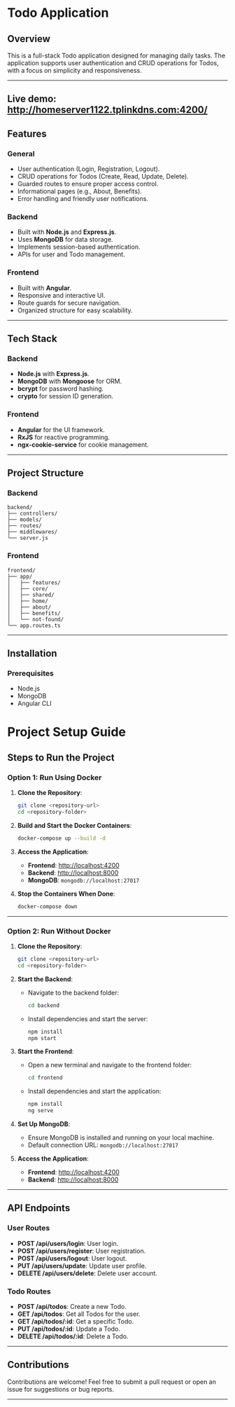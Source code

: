 
# Todo Application

## Overview
This is a full-stack Todo application designed for managing daily tasks. The application supports user authentication and CRUD operations for Todos, with a focus on simplicity and responsiveness.

---
## Live demo: http://homeserver1122.tplinkdns.com:4200/

## Features
### General
- User authentication (Login, Registration, Logout).
- CRUD operations for Todos (Create, Read, Update, Delete).
- Guarded routes to ensure proper access control.
- Informational pages (e.g., About, Benefits).
- Error handling and friendly user notifications.

### Backend
- Built with **Node.js** and **Express.js**.
- Uses **MongoDB** for data storage.
- Implements session-based authentication.
- APIs for user and Todo management.

### Frontend
- Built with **Angular**.
- Responsive and interactive UI.
- Route guards for secure navigation.
- Organized structure for easy scalability.

---

## Tech Stack
### Backend
- **Node.js** with **Express.js**.
- **MongoDB** with **Mongoose** for ORM.
- **bcrypt** for password hashing.
- **crypto** for session ID generation.

### Frontend
- **Angular** for the UI framework.
- **RxJS** for reactive programming.
- **ngx-cookie-service** for cookie management.

---

## Project Structure
### Backend
```
backend/
├── controllers/
├── models/
├── routes/
├── middlewares/
└── server.js
```

### Frontend
```
frontend/
├── app/
│   ├── features/
│   ├── core/
│   ├── shared/
│   ├── home/
│   ├── about/
│   ├── benefits/
│   └── not-found/
└── app.routes.ts
```

---

## Installation
### Prerequisites
- Node.js
- MongoDB
- Angular CLI



# Project Setup Guide

## Steps to Run the Project

### Option 1: Run Using Docker

1. **Clone the Repository**:
   ```bash
   git clone <repository-url>
   cd <repository-folder>
   ```

2. **Build and Start the Docker Containers**:
   ```bash
   docker-compose up --build -d
   ```

3. **Access the Application**:
   - **Frontend**: [http://localhost:4200](http://localhost:4200)
   - **Backend**: [http://localhost:8000](http://localhost:8000)
   - **MongoDB**: `mongodb://localhost:27017`

4. **Stop the Containers When Done**:
   ```bash
   docker-compose down
   ```

---

### Option 2: Run Without Docker

1. **Clone the Repository**:
   ```bash
   git clone <repository-url>
   cd <repository-folder>
   ```

2. **Start the Backend**:
   - Navigate to the backend folder:
     ```bash
     cd backend
     ```
   - Install dependencies and start the server:
     ```bash
     npm install
     npm start
     ```

3. **Start the Frontend**:
   - Open a new terminal and navigate to the frontend folder:
     ```bash
     cd frontend
     ```
   - Install dependencies and start the application:
     ```bash
     npm install
     ng serve
     ```

4. **Set Up MongoDB**:
   - Ensure MongoDB is installed and running on your local machine.
   - Default connection URL: `mongodb://localhost:27017`

5. **Access the Application**:
   - **Frontend**: [http://localhost:4200](http://localhost:4200)
   - **Backend**: [http://localhost:8000](http://localhost:8000)

---

## API Endpoints
### User Routes
- **POST /api/users/login**: User login.
- **POST /api/users/register**: User registration.
- **POST /api/users/logout**: User logout.
- **PUT /api/users/update**: Update user profile.
- **DELETE /api/users/delete**: Delete user account.

### Todo Routes
- **POST /api/todos**: Create a new Todo.
- **GET /api/todos**: Get all Todos for the user.
- **GET /api/todos/:id**: Get a specific Todo.
- **PUT /api/todos/:id**: Update a Todo.
- **DELETE /api/todos/:id**: Delete a Todo.

---

## Contributions
Contributions are welcome! Feel free to submit a pull request or open an issue for suggestions or bug reports.

---

